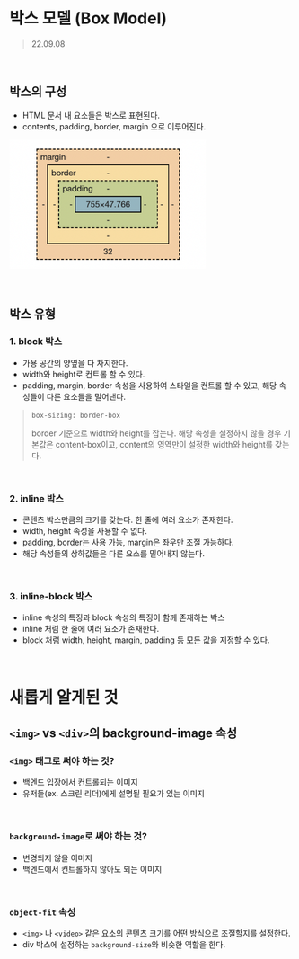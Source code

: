 # 박스 모델 (Box Model)

> 22.09.08

<br>

## 박스의 구성

- HTML 문서 내 요소들은 박스로 표현된다.
- contents, padding, border, margin 으로 이루어진다.

<img src="../img/DAY5/DAY5_01.png" width="350px"  title="DAY5_01" alt="박스 모델"></img>

<br>

## 박스 유형

### 1. block 박스

- 가용 공간의 양옆을 다 차지한다.
- width와 height로 컨트롤 할 수 있다.
- padding, margin, border 속성을 사용하여 스타일을 컨트롤 할 수 있고, 해당 속성들이 다른 요소들을 밀어낸다.

> `box-sizing: border-box`
>
> border 기준으로 width와 height를 잡는다.
> 해당 속성을 설정하지 않을 경우 기본값은 content-box이고, content의 영역만이 설정한 width와 height를 갖는다.

<br>

### 2. inline 박스

- 콘텐츠 박스만큼의 크기를 갖는다. 한 줄에 여러 요소가 존재한다.
- width, height 속성을 사용할 수 없다.
- padding, border는 사용 가능, margin은 좌우만 조절 가능하다.
- 해당 속성들의 상하값들은 다른 요소를 밀어내지 않는다.

<br>

### 3. inline-block 박스

- inline 속성의 특징과 block 속성의 특징이 함께 존재하는 박스
- inline 처럼 한 줄에 여러 요소가 존재한다.
- block 처럼 width, height, margin, padding 등 모든 값을 지정할 수 있다.

<br>

# 새롭게 알게된 것

## `<img>` vs `<div>`의 background-image 속성

### `<img>` 태그로 써야 하는 것?

- 백엔드 입장에서 컨트롤되는 이미지
- 유저들(ex. 스크린 리더)에게 설명될 필요가 있는 이미지

<br>

### `background-image`로 써야 하는 것?

- 변경되지 않을 이미지
- 백엔드에서 컨트롤하지 않아도 되는 이미지

<br>

### `object-fit` 속성

- `<img>` 나 `<video>` 같은 요소의 콘텐츠 크기를 어떤 방식으로 조절할지를 설정한다.
- div 박스에 설정하는 `background-size`와 비슷한 역할을 한다.
